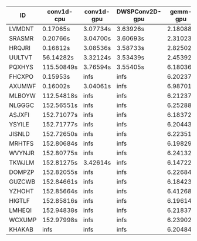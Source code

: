 |ID|conv1d-cpu|conv1d-gpu|DWSPConv2D-gpu|gemm-gpu|avg|
|-|-|-|-|-|-|
|LVMDNT|0.17065s|3.07734s|3.63926s|2.18088s|2.26703s|
|SRASMR|0.20766s|3.04700s|3.60693s|2.31023s|2.29295s|
|HRQJRI|0.16812s|3.08536s|3.58733s|2.82502s|2.41645s|
|UULTVT|56.14282s|3.32124s|3.53439s|2.45392s|16.36309s|
|PQXHYS|115.50849s|3.76594s|3.55405s|6.18036s|32.25221s|
|FHCXPO|0.15953s|infs|infs|6.20237s|infs|
|AXUMWF|0.16002s|3.04061s|infs|6.98701s|infs|
|MLBOYW|112.54818s|infs|infs|6.21237s|infs|
|NLGGGC|152.56551s|infs|infs|6.25288s|infs|
|ASJXFI|152.71077s|infs|infs|6.18372s|infs|
|YSYILE|152.71777s|infs|infs|6.20443s|infs|
|JISNLD|152.72650s|infs|infs|6.22351s|infs|
|MRHTFS|152.80684s|infs|infs|6.19829s|infs|
|WVYNJR|152.80775s|infs|infs|6.24132s|infs|
|TKWJLM|152.81275s|3.42614s|infs|6.14722s|infs|
|DOMPZP|152.82055s|infs|infs|6.22684s|infs|
|GUZCWB|152.84661s|infs|infs|6.18423s|infs|
|YZHOHT|152.85664s|infs|infs|6.41268s|infs|
|HIGTLF|152.85816s|infs|infs|6.19614s|infs|
|LMHEQI|152.94838s|infs|infs|6.21837s|infs|
|WCXUMP|152.97998s|infs|infs|6.23902s|infs|
|KHAKAB|infs|infs|infs|6.20484s|infs|
